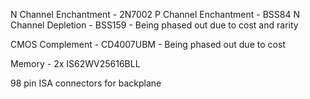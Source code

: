 
N Channel Enchantment - 2N7002
P Channel Enchantment - BSS84
N Channel Depletion   - BSS159 - Being phased out due to cost and rarity

CMOS Complement - CD4007UBM - Being phased out due to cost

Memory - 2x IS62WV25616BLL

98 pin ISA connectors for backplane
